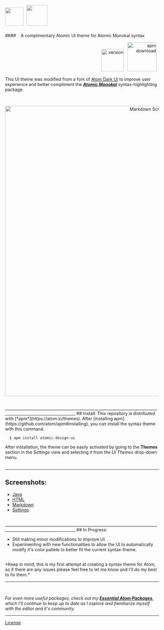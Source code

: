 <img src="https://cloud.githubusercontent.com/assets/16360374/17991222/82596480-6af1-11e6-9c96-3e2996a8be5a.png" height="60"/>&nbsp;&nbsp;<img src="https://cloud.githubusercontent.com/assets/16360374/18036928/5fbcbcdc-6d2c-11e6-9b40-3aad67379241.png" height="68"/>
------------------------------------------------------------------------------------------------------------------------
####&nbsp;&nbsp;&nbsp; A complimentary Atomic UI theme for Atomic Monokai syntax
<p align="right">
    <img src="https://img.shields.io/github/tag/jonsn0w/atomic-design-ui.svg?maxAge=2592000" width="73" title="version">&nbsp;&nbsp;
    <img src="https://img.shields.io/apm/dm/atomic-design-ui.svg?maxAge=2592000" width="95" title="apm download">&nbsp;&nbsp;
</p>

This UI theme was modified from a fork of [Atom Dark UI](https://github.com/atom/atom-dark-ui) to improve user experience and better compliment the [***Atomic Monokai***](https://github.com/JonSn0w/Atomic-Monokai-Syntax) syntax-highlighting package.

<br>
    <p align="center">
    <img src="https://cloud.githubusercontent.com/assets/16360374/18231352/9642c068-726c-11e6-857a-7e3d76293f88.png" width="950" title="Markdown Screenshot">
    </p>
<br>
__________________________________________________________________________________________________________________
## Install:
  This repository is distributed with [*apm*](https://atom.io/themes). After [installing apm](https://github.com/atom/apm#installing), you can install the syntax theme with this command.

```
  $ apm install atomic-design-ui
```

  After installation, the theme can be easily activated by going to the **Themes** section in the *Settings* view and selecting it from the *UI Themes* drop-down menu.  
  <br>  
__________________________________________________________________________________________________________________
## Screenshots:

  * [Java](https://cloud.githubusercontent.com/assets/16360374/18231369/234c6126-726d-11e6-8858-d9ed8df8e7e3.png)
  * [HTML](https://cloud.githubusercontent.com/assets/16360374/18231558/6cba7498-7271-11e6-9575-d4448e5910d5.png)
  * [Markdown](https://cloud.githubusercontent.com/assets/16360374/18231352/9642c068-726c-11e6-857a-7e3d76293f88.png)
  * [Settings](https://cloud.githubusercontent.com/assets/16360374/18231373/3048eb88-726d-11e6-9ae8-a87e24c11f67.png)
  
<br>
__________________________________________________________________________________________________________________
## In Progress:

  * Still making minor modifications to improve UI.
  * Experimenting with new functionalities to allow the UI to automatically modify it's color pallete to better fit the current syntax-theme.

<br>
*Keep in mind, this is my first attempt at creating a syntax theme for Atom, so if there are any issues please feel free to let me know and I'll do my best to fix them.*

__________________________________________________________________________________________________________________
<br>

*For even more useful packages, check out my* [***Essential Atom Packages***](https://jonsn0w.github.io/projects/2016/08/22/essential-atom-packages.html), *which I'll continue to keep up to date as I explore and familiarize myself with the editor and it's community.*

__________________________________________________________________________________________________________________
  [License](https://github.com/JonSn0w/Atomic-Design-UI/blob/master/LICENSE.md)
